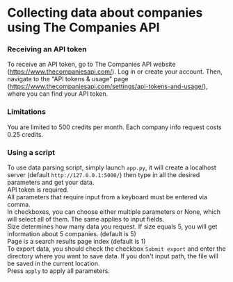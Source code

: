 # Collecting data about companies using The Companies API
### Receiving an API token
To receive an API token, go to The Companies API website (https://www.thecompaniesapi.com/). Log in or create your account. Then, navigate to the "API tokens & usage" page (https://www.thecompaniesapi.com/settings/api-tokens-and-usage/), where you can find your API token.
### Limitations
You are limited to 500 credits per month. Each company info request costs 0.25 credits.
### Using a script
To use data parsing script, simply launch `app.py`, it will create a localhost server (default `http://127.0.0.1:5000/`) then type in all the desired parameters and get your data.  
API token is required.  
All parameters that require input from a keyboard must be entered via comma.  
In checkboxes, you can choose either multiple parameters or None, which will select all of them. The same applies to input fields.  
Size determines how many data you request. If size equals 5, you will get information about 5 companies. (default is 5)  
Page is a search results page index (default is 1)  
To export data, you should check the checkbox `Submit export` and enter the directory where you want to save data. If you don't input path, the file will be saved in the current location.  
Press `apply` to apply all parameters.
